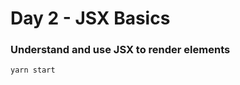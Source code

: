 <h1>Day 2 - JSX Basics</h1>
<h3>Understand and use JSX to render elements</h3>

```console
yarn start
```